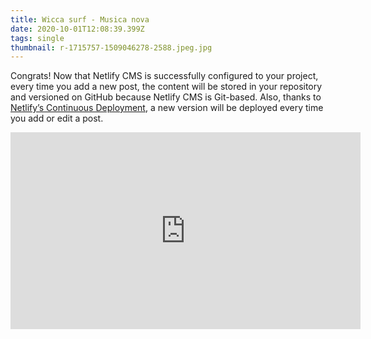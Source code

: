 ```yaml
---
title: Wicca surf - Musica nova
date: 2020-10-01T12:08:39.399Z
tags: single
thumbnail: r-1715757-1509046278-2588.jpeg.jpg
---
```

Congrats! Now that Netlify CMS is successfully configured to your project, every time you add a new post, the content will be stored in your repository and versioned on GitHub because Netlify CMS is Git-based. Also, thanks to [Netlify’s Continuous Deployment](https://www.netlify.com/docs/continuous-deployment/), a new version will be deployed every time you add or edit a post.

<iframe width="560" height="315" src="https://www.youtube.com/embed/jKlRvnDUu0M" frameborder="0" allow="accelerometer; autoplay; clipboard-write; encrypted-media; gyroscope; picture-in-picture" allowfullscreen></iframe>